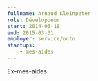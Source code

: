 ```yaml
---
fullname: Arnaud Kleinpeter
role: Développeur
start: 2014-06-18
end: 2015-03-31
employer: service/octo
startups:
    - mes-aides
---
```


Ex-mes-aides.
